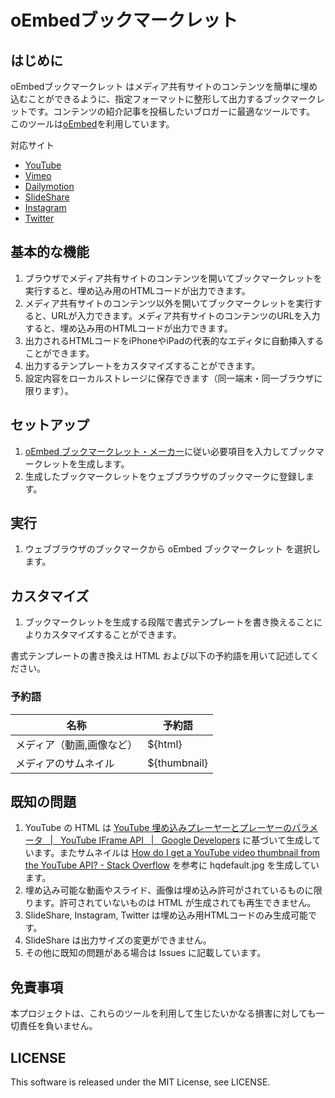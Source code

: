 oEmbedブックマークレット
=======

はじめに
--------

oEmbedブックマークレット はメディア共有サイトのコンテンツを簡単に埋め込むことができるように、指定フォーマットに整形して出力するブックマークレットです。コンテンツの紹介記事を投稿したいブロガーに最適なツールです。
このツールは[oEmbed](http://oembed.com)を利用しています。

対応サイト

* [YouTube](http://www.youtube.com/)
* [Vimeo](http://vimeo.com/)
* [Dailymotion](http://www.dailymotion.com/)
* [SlideShare](http://www.slideshare.net/)
* [Instagram](http://instagram.com/)
* [Twitter](https://twitter.com/)

基本的な機能
------------

 1. ブラウザでメディア共有サイトのコンテンツを開いてブックマークレットを実行すると、埋め込み用のHTMLコードが出力できます。
 2. メディア共有サイトのコンテンツ以外を開いてブックマークレットを実行すると、URLが入力できます。メディア共有サイトのコンテンツのURLを入力すると、埋め込み用のHTMLコードが出力できます。
 3. 出力されるHTMLコードをiPhoneやiPadの代表的なエディタに自動挿入することができます。
 4. 出力するテンプレートをカスタマイズすることができます。
 5. 設定内容をローカルストレージに保存できます（同一端末・同一ブラウザに限ります）。

セットアップ
------------

 1. [oEmbed ブックマークレット・メーカー](https://feelingplace.github.io/oEmbed/)に従い必要項目を入力してブックマークレットを生成します。
 2. 生成したブックマークレットをウェブブラウザのブックマークに登録します。

実行
----

 1. ウェブブラウザのブックマークから oEmbed ブックマークレット を選択します。

カスタマイズ
------------

 1. ブックマークレットを生成する段階で書式テンプレートを書き換えることによりカスタマイズすることができます。

書式テンプレートの書き換えは HTML および以下の予約語を用いて記述してください。


### 予約語

名称                     | 予約語
------------------------|-------------------
メディア（動画,画像など）  | ${html}
メディアのサムネイル          | ${thumbnail}

既知の問題
----------
 1. YouTube の HTML は [YouTube 埋め込みプレーヤーとプレーヤーのパラメータ   |   YouTube IFrame API   |   Google Developers](https://developers.google.com/youtube/player_parameters#Manual_IFrame_Embeds) に基づいて生成しています。またサムネイルは [How do I get a YouTube video thumbnail from the YouTube API? - Stack Overflow](http://stackoverflow.com/questions/2068344/how-do-i-get-a-youtube-video-thumbnail-from-the-youtube-api) を参考に hqdefault.jpg を生成しています。
 2. 埋め込み可能な動画やスライド、画像は埋め込み許可がされているものに限ります。許可されていないものは HTML が生成されても再生できません。
 3. SlideShare, Instagram, Twitter は埋め込み用HTMLコードのみ生成可能です。
 4. SlideShare は出力サイズの変更ができません。
 5. その他に既知の問題がある場合は Issues に記載しています。

免責事項
--------------------------------
本プロジェクトは、これらのツールを利用して生じたいかなる損害に対しても一切責任を負いません。

LICENSE
-------

This software is released under the MIT License, see LICENSE.
